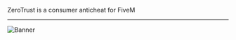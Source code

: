 ZeroTrust is a consumer anticheat for FiveM</h1>

---

![Banner](https://media.discordapp.net/attachments/947790517830291456/956640825541021706/dscord_banner.png)
